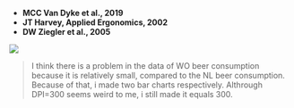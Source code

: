 * **MCC Van Dyke et al., 2019**
* **JT Harvey, Applied Ergonomics, 2002**
* **DW Ziegler et al., 2005** 

![](/Users/yuhao/Desktop/Figure1DPI300.png)

> I think there is a problem in the data of WO beer consumption because it is relatively small, compared to the NL beer consumption. Because of that, i made two bar charts respectively. Althrough DPI=300 seems weird to me, i still made it equals 300.